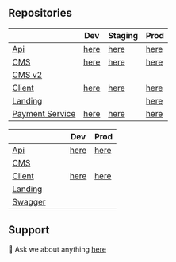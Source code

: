
## Repositories

| <img src="https://wealify.com/img/logo.svg" width="100" height="17" />  | Dev | Staging | Prod
| ------------- | ------------- |   ------------- |    ------------- |  
| [Api](https://github.com/thehumansourcecode/wealify-api)  |  [here](https://dev-api.wealify.com/)  |  [here](https://staging-api.wealify.com/)  |  [here](https://api.wealify.com/)  | 
| [CMS](https://github.com/thehumansourcecode/wealify-cms)  | [here](https://dev-admin.wealify.com/)  |  [here](https://staging-admin.wealify.com/)  |  [here](https://admin.wealify.com/)  | 
| [CMS v2](https://github.com/thehumansourcecode/wealify-cms-v2)  |
| [Client](https://github.com/thehumansourcecode/wealify-client)  |  [here](https://dev-app.wealify.com/)  |  [here](https://staging-app.wealify.com/)  |  [here](https://app.wealify.com/)  | 
| [Landing](https://github.com/thehumansourcecode/wealify-landing-page)  |  |  |  [here](https://wealify.com/)  | 
| [Payment Service](https://github.com/thehumansourcecode/wealify-payment-service)  | [here](https://staging-batch-api.wealify.com/)  |  [here](https://staging-batch-api.wealify.com/)  |  [here](https://payment.wealify.com/)  | 



|  <img src="https://app.thehuman.express/img/home_logo.d31561d8.svg" width="100" height="17" /> |  Dev | Prod
| ------------- | ------------- |   ------------- |    
| [Api](https://github.com/thehumansourcecode/logistic-api)  | [here](https://api-dev.humanbay.express/)  |  [here](https://api.thehuman.express/)  |
| [CMS](https://github.com/thehumansourcecode/logistic-cms)  |
| [Client](https://github.com/thehumansourcecode/logistic-customer)  | [here](https://ship-dev.humanbay.express/)  |  [here](https://app.thehuman.express/)  |
| [Landing](https://github.com/thehumansourcecode/logistic-landing-page)  |
| [Swagger](https://github.com/thehumansourcecode/logistic-swagger)  |

## Support
💬 Ask we about anything [here](https://thehumaninc.com/)
